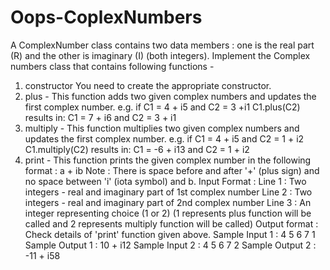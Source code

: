 # Oops-CoplexNumbers

A ComplexNumber class contains two data members : one is the real part (R) and the other is imaginary (I) (both integers).
Implement the Complex numbers class that contains following functions -
1. constructor
You need to create the appropriate constructor.
2. plus -
This function adds two given complex numbers and updates the first complex number.
e.g.
if C1 = 4 + i5 and C2 = 3 +i1
C1.plus(C2) results in: 
C1 = 7 + i6 and C2 = 3 + i1
3. multiply -
This function multiplies two given complex numbers and updates the first complex number.
e.g.
if C1 = 4 + i5 and C2 = 1 + i2
C1.multiply(C2) results in: 
C1 = -6 + i13 and C2 = 1 + i2
4. print -
This function prints the given complex number in the following format :
a + ib
Note : There is space before and after '+' (plus sign) and no space between 'i' (iota symbol) and b.
Input Format :
Line 1 : Two integers - real and imaginary part of 1st complex number
Line 2 : Two integers - real and imaginary part of 2nd complex number
Line 3 : An integer representing choice (1 or 2) (1 represents plus function will be called and 2 represents multiply function will be called)
Output format :
Check details of 'print' function given above.
Sample Input 1 :
4 5
6 7
1
Sample Output 1 :
10 + i12
Sample Input 2 :
4 5
6 7
2
Sample Output 2 :
-11 + i58
